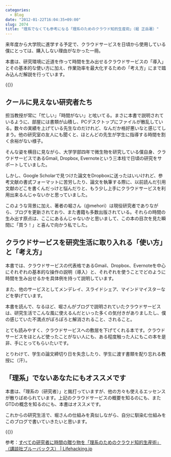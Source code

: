 ```yaml
---
categories:
  - Blog
date: "2012-01-22T16:04:35+09:00"
slug: 2074
title: "理系でなくても参考になる「理系のためのクラウド知的生産術」（堀 正岳著）"
---
```


来年度から大学院に進学する予定で、クラウドサービスを日頃から使用している僕にとっては、購入しない理由がなかった一冊。

本書は、研究環境に近道を作って時間を生み出せるクラウドサービスの「導入」とその基本的な使い方に加え、作業効率を最大化するための「考え方」にまで踏み込んだ解説を行っています。

{{<amazon id="4062577534" title="理系のためのクラウド知的生産術 (ブルーバックス)" src="https://images-na.ssl-images-amazon.com/images/I/51ux85ic62L._SL160_.jpg">}}

## クールに見えない研究者たち

担当教授が常に「忙しい」「時間がない」と呟いてる。まさに本書で説明されているように、部屋には書類が山積し、PCデスクトップにファイルが散乱している。数々の実績を上げている先生なのだけれど、なんだか格好悪いなと感じてしまう。他の研究室の友人にも聞くと、ほとんどの先生が学生に指導する時間を割く余裕がない様子。

そんな姿を横目に見ながら、大学学部四年で微生物を研究している僕自身、クラウドサービスであるGmail, Dropbox, Evernoteという三本柱で日頃の研究をサポートしていました。

しかし、Google Scholarで見つけた論文をDropboxに送ったはいいけれど、参考文献の書式フォーマットに苦労したり、論文を執筆する際に、以前読んだ引用文献のどこを書くんだっけと悩んだりと、もう少し上手にクラウドサービスを利用出来るんじゃないかと思っていました。

このような背景に加え、著者の堀さん（@mehori）は現役研究者でありながら、ブログを更新されており、また書籍も多数出版されている。それらの時間の生み出す原点は、ここにあるんじゃないかと思いまして、この本の目次を見た瞬間に「買う！」と喜んで向かう私でした。

## クラウドサービスを研究生活に取り入れる「使い方」と「考え方」

本書では、クラウドサービスの代表格であるGmail、Dropbox、Evernoteを中心にそれぞれの基本的な操作の説明（導入）と、それぞれを使うことでどのように時間を生み出せるかを具体例を持って説明しています。

また、他のサービスとしてメンデレイ、スライドシェア、マインドマイスターなどを挙げています。

本書を読んで、なるほど、堀さんがブログで説明されていたクラウドサービスは、研究生活でこんな風に使えるんだといった多くの気付きがありましたし、僕の感じていた不満点がぽろぽろと解消されること、されること。

とても読みやすく、クラウドサービスへの敷居を下げてくれる本です。クラウドサービスをほとんど使ったことがない人にも、ある程度触った人にもこの本を是非、手にとってもらいたいです。

とりわけて、学生の論文締切り日を失念したり、学生に渡す書類を配り忘れる教授に（汗）。

## 「理系」でないあなたにもオススメです

本書は、「理系の（研究者）」と銘打っていますが、他の方々も使えるエッセンスが散りばめられています。上記のクラウドサービスの概要を知るのにも、またGTDの概念を知るのにも、本書はオススメです。

これからの研究生活で、堀さんの仕組みを真似しながら、自分に馴染む仕組みをこのブログで書いていきたいと思います。

{{<amazon id="4062577534" title="理系のためのクラウド知的生産術 (ブルーバックス)" src="https://images-na.ssl-images-amazon.com/images/I/51ux85ic62L._SL160_.jpg">}}

参考：[すべての研究者に時間の贈り物を「理系のためのクラウド知的生産術」（講談社ブルーバックス） | Lifehacking.jp](http://lifehacking.jp/2012/01/researchers-cloud-hacks/#more-5620)

